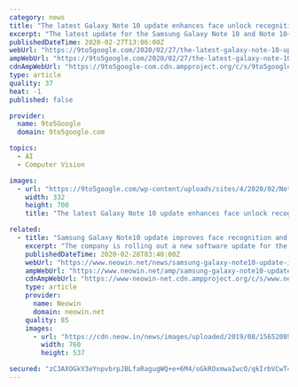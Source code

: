 ```yaml
---
category: news
title: "The latest Galaxy Note 10 update enhances face unlock recognition, improves gestures"
excerpt: "The latest update for the Samsung Galaxy Note 10 and Note 10+ improves face recognition for unlocks on the former flagship alongside some other notable improvements. After translating the Note 10 changelog, the 260MB update only lists the face unlock recognition improvements and full-screen gesture enhancements as the core changes. There are ..."
publishedDateTime: 2020-02-27T13:06:00Z
webUrl: "https://9to5google.com/2020/02/27/the-latest-galaxy-note-10-update-enhances-face-unlock-recognition-improves-gestures/"
ampWebUrl: "https://9to5google.com/2020/02/27/the-latest-galaxy-note-10-update-enhances-face-unlock-recognition-improves-gestures/amp/"
cdnAmpWebUrl: "https://9to5google-com.cdn.ampproject.org/c/s/9to5google.com/2020/02/27/the-latest-galaxy-note-10-update-enhances-face-unlock-recognition-improves-gestures/amp/"
type: article
quality: 37
heat: -1
published: false

provider:
  name: 9to5Google
  domain: 9to5google.com

topics:
  - AI
  - Computer Vision

images:
  - url: "https://9to5google.com/wp-content/uploads/sites/4/2020/02/Note-10-face-unlock.jpg?quality=82&strip=all&w=332"
    width: 332
    height: 700
    title: "The latest Galaxy Note 10 update enhances face unlock recognition, improves gestures"

related:
  - title: "Samsung Galaxy Note10 update improves face recognition and full-screen gestures"
    excerpt: "The company is rolling out a new software update for the Galaxy Note10 series carrying the version number N97xFXXU2BTB5 that improves face recognition and full-screen navigation gestures on it. Despite improving full-screen navigation gestures though ..."
    publishedDateTime: 2020-02-28T03:40:00Z
    webUrl: "https://www.neowin.net/news/samsung-galaxy-note10-update-improves-face-recognition-and-full-screen-gestures"
    ampWebUrl: "https://www.neowin.net/amp/samsung-galaxy-note10-update-improves-face-recognition-and-full-screen-gestures/"
    cdnAmpWebUrl: "https://www-neowin-net.cdn.ampproject.org/c/s/www.neowin.net/amp/samsung-galaxy-note10-update-improves-face-recognition-and-full-screen-gestures/"
    type: article
    provider:
      name: Neowin
      domain: neowin.net
    quality: 85
    images:
      - url: "https://cdn.neow.in/news/images/uploaded/2019/08/1565208998_samsung-galaxy-note10-2_story.jpg"
        width: 760
        height: 537

secured: "zC3AXOGkV3eYnpvbrpJBLfaRagugWQ+e+6M4/oGkROxmwaIwcO/qkIrbVCwT4LvLP96tNedZKpK63tEI/uOWXLkIQP6XBQ+1MtnVleUl1lDEEtd3oSvuw96Tq6fk8J0IpsTHslbcH6noKdCpmgVjQymKHTObYcCLzKACt2XvT3NmKZY1vJeRJuL4lXO+U7ZI5lDVE7QqBMIJ6/uVd+OIio+koUkvNA0t6SJY7xBk38+xNSXOx0xBqWUJkQtUAUPN7TZIrrrRYG7mX+JrdkkRbPQG2saNvJhGVKmc6XE2n/6mc3L8fkRR2b3GywOctxMZFuqWe3/E2dlelpT1TlzwmDKGrbO40H24Rz46x7EpnabiCuwL9ZyuU2Cpz3IUM+kuLq+MFSzTETiQ+5m4wWgx9jmuKOdAY8spclOGV/khiC0F6L7igZXdcnHqyML9fy9DTShwVJc6SXWOFUrko6dJjec+2UJozksd3R6FZ168Iz0=;LR0j0SDOC/VSLWefTPToKQ=="
---
```


